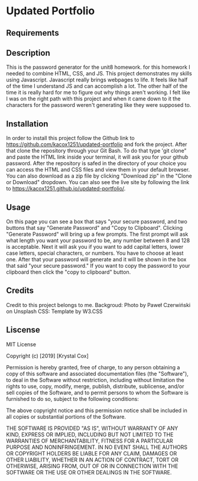 # Updated Portfolio

## Requirements


## Description

This is the password generator for the unit8 homework.
for this homework I needed to combine HTML, CSS, and JS. This project demonstrates my skills using Javascript. Javascript really brings webpages to life. It feels like half of the time I understand JS and can accomplish a lot. The other half of the time it is really hard for me to figure out why things aren't working. I felt like I was on the right path with this project and when it came down to it the characters for the password weren't generating like they were supposed to.


## Installation

In order to install this project follow the Github link to https://github.com/kacox1251/updated-portfolio and fork the project. After that clone the repository through your Git Bash. To do that type 'git clone" and paste the HTML link inside your terminal, it will ask you for your github password. After the repository is safed in the directory of your choice you can access the HTML and CSS files and view them in your default browser.
You can also download as a zip file by clicking "Download zip" in the "Clone or Download" dropdown.
You can also see the live site by following the link to https://kacox1251.github.io/updated-portfolio/.

## Usage

On this page you can see a box that says "your secure password, and two buttons that say "Generate Password" and "Copy to Clipboard". Clicking "Generate Password" will bring up a few prompts. The first prompt will ask what length you want your password to be, any number between 8 and 128 is acceptable. Next it will ask you if you want to add capital letters, lower case letters, special characters, or numbers. You have to choose at least one. After that your password will generate and it will be shown in the box that said "your secure password." If you want to copy the password to your clipboard then click the "copy to clipboard" button.

## Credits

Credit to this project belongs to me.
Backgroud: Photo by Paweł Czerwiński on Unsplash
CSS: Template by W3.CSS

## Liscense

MIT License

Copyright (c) [2019] [Krystal Cox]

Permission is hereby granted, free of charge, to any person obtaining a copy
of this software and associated documentation files (the "Software"), to deal
in the Software without restriction, including without limitation the rights
to use, copy, modify, merge, publish, distribute, sublicense, and/or sell
copies of the Software, and to permit persons to whom the Software is
furnished to do so, subject to the following conditions:

The above copyright notice and this permission notice shall be included in all
copies or substantial portions of the Software.

THE SOFTWARE IS PROVIDED "AS IS", WITHOUT WARRANTY OF ANY KIND, EXPRESS OR
IMPLIED, INCLUDING BUT NOT LIMITED TO THE WARRANTIES OF MERCHANTABILITY,
FITNESS FOR A PARTICULAR PURPOSE AND NONINFRINGEMENT. IN NO EVENT SHALL THE
AUTHORS OR COPYRIGHT HOLDERS BE LIABLE FOR ANY CLAIM, DAMAGES OR OTHER
LIABILITY, WHETHER IN AN ACTION OF CONTRACT, TORT OR OTHERWISE, ARISING FROM,
OUT OF OR IN CONNECTION WITH THE SOFTWARE OR THE USE OR OTHER DEALINGS IN THE
SOFTWARE.




